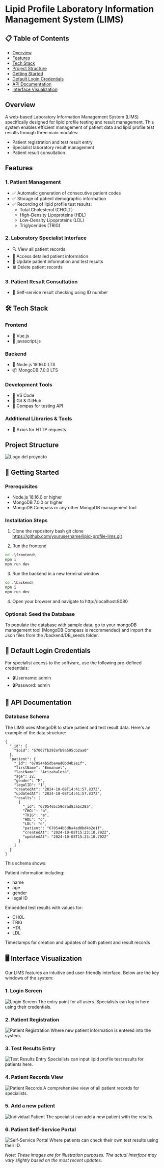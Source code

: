 # Lipid Profile Laboratory Information Management System (LIMS)

## 📋 Table of Contents
- [Overview](#overview)
- [Features](#features)
- [Tech Stack](#tech-stack)
- [Project Structure](#project-structure)
- [Getting Started](#getting-started)
- [Default Login Credentials](#default-login)
- [API Documentation](#api-documentation)
- [Interface Visualization](#visualization)


## Overview
A web-based Laboratory Information Management System (LIMS) specifically designed for lipid profile testing and result management. This system enables efficient management of patient data and lipid profile test results through three main modules:
- Patient registration and test result entry
- Specialist laboratory result management
- Patient result consultation

## Features
### 1. Patient Management
- ✅ Automatic generation of consecutive patient codes
- ✅ Storage of patient demographic information
- ✅ Recording of lipid profile test results:
  - Total Cholesterol (CHOLT)
  - High-Density Lipoproteins (HDL)
  - Low-Density Lipoproteins (LDL)
  - Triglycerides (TRIG)

### 2. Laboratory Specialist Interface
- 🔍 View all patient records
- 📝 Access detailed patient information
- 🔄 Update patient information and test results
- 🗑 Delete patient records

### 3. Patient Result Consultation
- 🔎 Self-service result checking using ID number

## 🛠 Tech Stack
### Frontend
- 🎨 Vue.js
- 🎠 javascript.js 

### Backend
- 🚀 Node.js 18.16.0 LTS
- 📦 MongoDB 7.0.0 LTS

### Development Tools
- 📝 VS Code
- 🐙 Git & GitHub
- 🧪 Compas for testing API

### Additional Libraries & Tools
- 📡 Axios for HTTP requests


## Project Structure
![Logo del proyecto](./frontend/src/assets/images/estructura.jpg)

## 🚀 Getting Started

### Prerequisites
- Node.js 18.16.0 or higher
- MongoDB 7.0.0 or higher
- MongoDB Compass or any other MongoDB management tool

### Installation Steps
1. Clone the repository
bash
git clone https://github.com/yourusername/lipid-profile-lims.git

2. Run the frontend
```bash
cd .\frontend\
npm i
npm run dev
```

3. Run the backend in a new terminal window
```bash
cd .\backend\
npm i
npm run dev
```

4. Open your browser and navigate to http://localhost:8080

### Optional: Seed the Database
To populate the database with sample data, go to your mongoDB management tool (MongoDB Compass is recommended) and import the Json files from the /backend/DB_seeds folder.

## 🔐 Default Login Credentials
For specialist access to the software, use the following pre-defined credentials:

- 🔒Username: admin
- 🔒Password: admin

## 💾 API Documentation
### Database Schema
The LIMS uses MongoDB to store patient and test result data. Here's an example of the data structure:

```
{
  "_id": {
    "$oid": "67067fb292efb9a595cb2aa0"
  },
  "patient": {
    "_id": "670544b5dba4ed0bd4b2e1f",
    "firstName": "Emmanuel",
    "lastName": "Arizabaleta",
    "age": 22,
    "gender": "M",
    "legalID": "1",
    "createdAt": "2024-10-08T14:41:57.837Z",
    "updatedAt": "2024-10-08T14:41:57.837Z",
    "results": [
      {
        "_id": "67054e5c59d7ad83a5c28a",
        "CHOL": "b",
        "TRIG": "a",
        "HDL": "c",
        "LDL": "d",
        "patient": "670544b5dba4ed0bd4b2e1f",
        "createdAt": "2024-10-08T15:23:10.792Z",
        "updatedAt": "2024-10-08T15:23:10.792Z"
      }
    ]
  }
}
```
This schema shows:

Patient information including:
- name
- age
- gender
- legal ID

Embedded test results with values for:
- CHOL
- TRIG 
- HDL
- LDL

Timestamps for creation and updates of both patient and result records

## 🖥️ Interface Visualization

Our LIMS features an intuitive and user-friendly interface. Below are the key windows of the system:

### 1. Login Screen
![Login Screen](./frontend/src/assets/images/login.png)
The entry point for all users. Specialists can log in here using their credentials.

### 2. Patient Registration
![Patient Registration](./frontend/src/assets/images/paciente.png)
Where new patient information is entered into the system.

### 3. Test Results Entry
![Test Results Entry](./frontend/src/assets/images/resultados.png)
Specialists can input lipid profile test results for patients here.

### 4. Patient Records View
![Patient Records](./frontend/src/assets/images/consulta.png)
A comprehensive view of all patient records for specialists.

### 5. Add a new patient 
![Individual Patient](./frontend/src/assets/images/nuevo_paciente.png)
The specialist can add a new patient with the results.

### 6. Patient Self-Service Portal
![Self-Service Portal](./frontend/src/assets/images/login_paciente.png)
Where patients can check their own test results using their ID.

*Note: These images are for illustration purposes. The actual interface may vary slightly based on the most recent updates.*